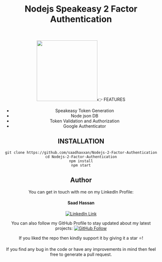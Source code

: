 <div align="center">
	<h1>Nodejs Speakeasy 2 Factor Authentication</h1>
    <br>
    <br>
	<img src="https://speakeasyjs.com/social-share.png" width="200px>
</div>

## 👉 FEATURES

- Speakeasy Token Generation
- Node json DB
- Token Validation and Authorization
- Google Authenticator

## INSTALLATION

```
git clone https://github.com/saadhaxxan/Nodejs-2-Factor-Authentication
cd Nodejs-2-Factor-Authentication
npm install
npm start
```

## Author

You can get in touch with me on my LinkedIn Profile:

#### Saad Hassan

[![LinkedIn Link](https://img.shields.io/badge/Connect-saadhaxxan-blue.svg?logo=linkedin&longCache=true&style=social&label=Connect)](https://www.linkedin.com/in/saadhaxxan)

You can also follow my GitHub Profile to stay updated about my latest projects: [![GitHub Follow](https://img.shields.io/badge/Connect-saadhaxxan-blue.svg?logo=Github&longCache=true&style=social&label=Follow)](https://github.com/saadhaxxan)

If you liked the repo then kindly support it by giving it a star ⭐!

If you find any bug in the code or have any improvements in mind then feel free to generate a pull request.
